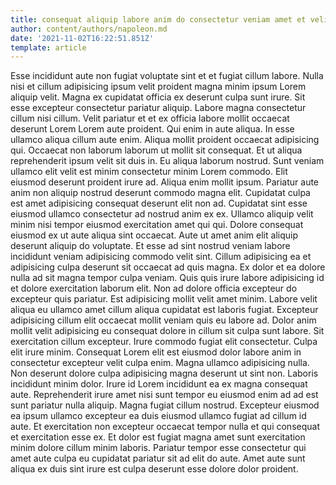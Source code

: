 ```yaml
---
title: consequat aliquip labore anim do consectetur veniam amet et velit
author: content/authors/napoleon.md
date: '2021-11-02T16:22:51.851Z'
template: article
---
```


Esse incididunt aute non fugiat voluptate sint et et fugiat cillum labore. Nulla nisi et cillum adipisicing ipsum velit proident magna minim ipsum Lorem aliquip velit. Magna ex cupidatat officia ex deserunt culpa sunt irure. Sit esse excepteur consectetur pariatur aliquip.
Labore magna consectetur cillum nisi cillum. Velit pariatur et et ex officia labore mollit occaecat deserunt Lorem Lorem aute proident. Qui enim in aute aliqua. In esse ullamco aliqua cillum aute enim. Aliqua mollit proident occaecat adipisicing qui. Occaecat non laborum laborum ut mollit sit consequat. Et ut aliqua reprehenderit ipsum velit sit duis in.
Eu aliqua laborum nostrud. Sunt veniam ullamco elit velit est minim consectetur minim Lorem commodo. Elit eiusmod deserunt proident irure ad. Aliqua enim mollit ipsum. Pariatur aute anim non aliquip nostrud deserunt commodo magna elit. Cupidatat culpa est amet adipisicing consequat deserunt elit non ad. Cupidatat sint esse eiusmod ullamco consectetur ad nostrud anim ex ex.
Ullamco aliquip velit minim nisi tempor eiusmod exercitation amet qui qui. Dolore consequat eiusmod ex ut aute aliqua sint occaecat. Aute ut amet anim elit aliquip deserunt aliquip do voluptate. Et esse ad sint nostrud veniam labore incididunt veniam adipisicing commodo velit sint. Cillum adipisicing ea et adipisicing culpa deserunt sit occaecat ad quis magna. Ex dolor et ea dolore nulla ad sit magna tempor culpa veniam. Quis quis irure labore adipisicing id et dolore exercitation laborum elit.
Non ad dolore officia excepteur do excepteur quis pariatur. Est adipisicing mollit velit amet minim. Labore velit aliqua eu ullamco amet cillum aliqua cupidatat est laboris fugiat. Excepteur adipisicing cillum elit occaecat mollit veniam quis eu labore ad. Dolor anim mollit velit adipisicing eu consequat dolore in cillum sit culpa sunt labore.
Sit exercitation cillum excepteur. Irure commodo fugiat elit consectetur. Culpa elit irure minim. Consequat Lorem elit est eiusmod dolor labore anim in consectetur excepteur velit culpa enim. Magna ullamco adipisicing nulla. Non deserunt dolore culpa adipisicing magna deserunt ut sint non. Laboris incididunt minim dolor.
Irure id Lorem incididunt ea ex magna consequat aute. Reprehenderit irure amet nisi sunt tempor eu eiusmod enim ad ad est sunt pariatur nulla aliquip. Magna fugiat cillum nostrud. Excepteur eiusmod ea ipsum ullamco excepteur ea duis eiusmod ullamco fugiat ad cillum id aute. Et exercitation non excepteur occaecat tempor nulla et qui consequat et exercitation esse ex. Et dolor est fugiat magna amet sunt exercitation minim dolore cillum minim laboris. Pariatur tempor esse consectetur qui amet aute culpa eu cupidatat pariatur sit ad elit do aute. Amet aute sunt aliqua ex duis sint irure est culpa deserunt esse dolore dolor proident.
